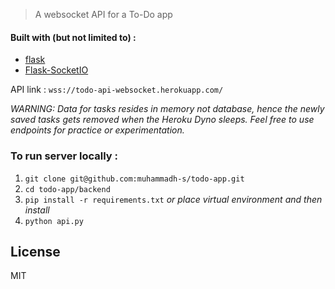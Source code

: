 
> A websocket API for a To-Do app 

#### Built with (but not limited to) :
  * [flask](https://github.com/pallets/flask)
  * [Flask-SocketIO](https://github.com/miguelgrinberg/Flask-SocketIO)


API link : `wss://todo-api-websocket.herokuapp.com/`

_WARNING: Data for tasks resides in memory not database, hence the newly saved tasks gets removed when the Heroku Dyno sleeps. Feel free to use endpoints for practice or experimentation._

### To run server locally :

1. `git clone git@github.com:muhammadh-s/todo-app.git`
2. `cd todo-app/backend`
3. `pip install -r requirements.txt` _or place virtual environment and then install_
4. `python api.py`


## License
MIT
